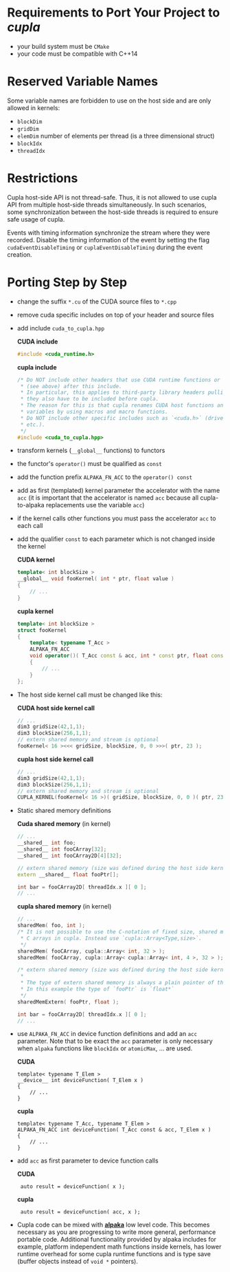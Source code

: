 Requirements to Port Your Project to *cupla*
============================================

- your build system must be `CMake`
- your code must be compatible with C++14


Reserved Variable Names
=======================

Some variable names are forbidden to use on the host side and are only allowed
in kernels:
  - `blockDim`
  - `gridDim`
  - `elemDim` number of elements per thread (is a three dimensional struct)
  - `blockIdx`
  - `threadIdx`


Restrictions
============

Cupla host-side API is not thread-safe.
Thus, it is not allowed to use cupla API from multiple host-side threads simultaneously.
In such scenarios, some synchronization between the host-side threads is required to ensure safe usage of cupla.

Events with timing information synchronize the stream where they were recorded.
Disable the timing information of the event by setting the flag
`cudaEventDisableTiming` or `cuplaEventDisableTiming` during the event
creation.


Porting Step by Step
====================

- change the suffix `*.cu` of the CUDA source files to `*.cpp`
- remove cuda specific includes on top of your header and source files
- add include `cuda_to_cupla.hpp`

  **CUDA include**
  ```C++
  #include <cuda_runtime.h>
  ```

  **cupla include**
  ```C++
  /* Do NOT include other headers that use CUDA runtime functions or variables
   * (see above) after this include.
   * In particular, this applies to third-party library headers pulling CUDA -
   * they also have to be included before cupla.
   * The reason for this is that cupla renames CUDA host functions and device build in
   * variables by using macros and macro functions.
   * Do NOT include other specific includes such as `<cuda.h>` (driver functions,
   * etc.).
   */
  #include <cuda_to_cupla.hpp>
  ```

- transform kernels (`__global__` functions) to functors
- the functor's `operator()` must be qualified as `const`
- add the function prefix `ALPAKA_FN_ACC` to the `operator() const`
- add as first (templated) kernel parameter the accelerator with the name `acc`
  (it is important that the accelerator is named `acc` because all
  cupla-to-alpaka replacements use the variable `acc`)
- if the kernel calls other functions you must pass the accelerator `acc`
  to each call
- add the qualifier `const` to each parameter which is not changed inside the
  kernel

  **CUDA kernel**
  ```C++
  template< int blockSize >
  __global__ void fooKernel( int * ptr, float value )
  {
      // ...
  }
  ```

  **cupla kernel**
  ```C++
  template< int blockSize >
  struct fooKernel
  {
      template< typename T_Acc >
      ALPAKA_FN_ACC
      void operator()( T_Acc const & acc, int * const ptr, float const value) const
      {
          // ...
      }
  };
  ```

- The host side kernel call must be changed like this:

  **CUDA host side kernel call**
  ```C++
  // ...
  dim3 gridSize(42,1,1);
  dim3 blockSize(256,1,1);
  // extern shared memory and stream is optional
  fooKernel< 16 ><<< gridSize, blockSize, 0, 0 >>>( ptr, 23 );
  ```

  **cupla host side kernel call**
  ```C++
  // ...
  dim3 gridSize(42,1,1);
  dim3 blockSize(256,1,1);
  // extern shared memory and stream is optional
  CUPLA_KERNEL(fooKernel< 16 >)( gridSize, blockSize, 0, 0 )( ptr, 23 );
  ```

- Static shared memory definitions

  **Cuda shared memory** (in kernel)
  ```C++
  // ...
  __shared__ int foo;
  __shared__ int fooCArray[32];
  __shared__ int fooCArray2D[4][32];

  // extern shared memory (size was defined during the host side kernel call)
  extern __shared__ float fooPtr[];

  int bar = fooCArray2D[ threadIdx.x ][ 0 ];
  // ...
  ```

  **cupla shared memory** (in kernel)
  ```C++
  // ...
  sharedMem( foo, int );
  /* It is not possible to use the C-notation of fixed size, shared memory
   * C arrays in cupla. Instead use `cupla::Array<Type,size>`.
   */
  sharedMem( fooCArray, cupla::Array< int, 32 > );
  sharedMem( fooCArray, cupla::Array< cupla::Array< int, 4 >, 32 > );

  /* extern shared memory (size was defined during the host side kernel call)
   *
   * The type of extern shared memory is always a plain pointer of the given type.
   * In this example the type of `fooPtr` is `float*`
   */
  sharedMemExtern( fooPtr, float );

  int bar = fooCArray2D[ threadIdx.x ][ 0 ];
  // ...
  ```

- use `ALPAKA_FN_ACC` in device function definitions and add an `acc` parameter. Note that to be exact the `acc` parameter is only necessary when `alpaka` functions like `blockIdx` or `atomicMax`, ... are used.

  **CUDA**

      template< typename T_Elem >
      __device__ int deviceFunction( T_Elem x )
      {
          // ...
      }

  **cupla**

      template< typename T_Acc, typename T_Elem >
      ALPAKA_FN_ACC int deviceFunction( T_Acc const & acc, T_Elem x )
      {
          // ...
      }

- add `acc` as first parameter to device function calls

   **CUDA**

       auto result = deviceFunction( x );

   **cupla**

       auto result = deviceFunction( acc, x );

- Cupla code can be mixed with
  [**alpaka**](https://github.com/alpaka-group/alpaka)
  low level code. This becomes necessary as you are progressing to write more
  general, performance portable code. Additional functionality provided by
  alpaka includes for example, platform independent math functions inside
  kernels, has lower runtime overhead for some cupla runtime functions and
  is type save (buffer objects instead of `void *` pointers).
